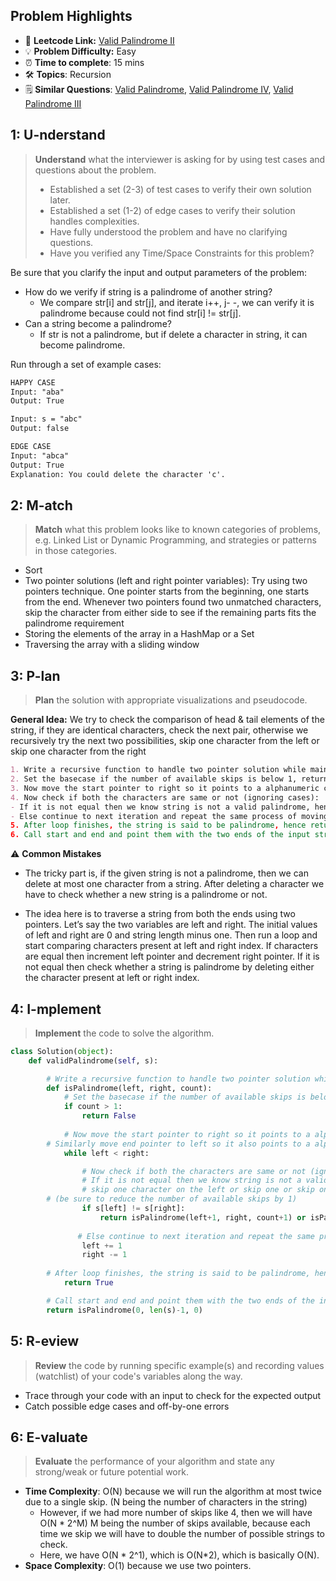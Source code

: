 ## Problem Highlights

* 🔗 **Leetcode Link:** [Valid Palindrome II](https://leetcode.com/problems/valid-palindrome-ii/)
* 💡 **Problem Difficulty:** Easy
* ⏰ **Time to complete**: 15 mins
* 🛠️ **Topics**: Recursion
* 🗒️ **Similar Questions**: [Valid Palindrome](https://leetcode.com/problems/valid-palindrome/), [Valid Palindrome IV](https://leetcode.com/problems/valid-palindrome-iv/), [Valid Palindrome III](https://leetcode.com/problems/valid-palindrome-iii/)
    
## 1: U-nderstand
 
> **Understand** what the interviewer is asking for by using test cases and questions about the problem.
> 
> - Established a set (2-3) of test cases to verify their own solution later.
> - Established a set (1-2) of edge cases to verify their solution handles complexities.
> - Have fully understood the problem and have no clarifying questions.
> - Have you verified any Time/Space Constraints for this problem?

Be sure that you clarify the input and output parameters of the problem:

- How do we verify if string is a palindrome of another string?
    - We compare str[i] and str[j], and iterate i++, j- -, we can verify it is palindrome because could not find str[i] != str[j].
- Can a string become a palindrome?
    - If str is not a palindrome, but if delete a character in string, it can become palindrome.

Run through a set of example cases:

```markdown
HAPPY CASE
Input: "aba"
Output: True

Input: s = "abc"
Output: false

EDGE CASE 
Input: "abca"
Output: True
Explanation: You could delete the character 'c'.
```   
    
## 2: M-atch

> **Match** what this problem looks like to known categories of problems, e.g. Linked List or Dynamic Programming, and strategies or patterns in those categories.

- Sort
- Two pointer solutions (left and right pointer variables): Try using two pointers technique. One pointer starts from the beginning, one starts from the end. Whenever two pointers found two unmatched characters, skip the character from either side to see if the remaining parts fits the palindrome requirement
- Storing the elements of the array in a HashMap or a Set
- Traversing the array with a sliding window

## 3: P-lan

> **Plan** the solution with appropriate visualizations and pseudocode.

**General Idea:**  We try to check the comparison of head & tail elements of the string, if they are identical characters, check the next pair, otherwise we recursively try the next two possibilities, skip one character from the left or skip one character from the right

```markdown
1. Write a recursive function to handle two pointer solution while maintaining the count
2. Set the basecase if the number of available skips is below 1, return false
3. Now move the start pointer to right so it points to a alphanumeric character. Similarly move end pointer to left so it also points to a alphanumeric character.
4. Now check if both the characters are same or not (ignoring cases):
- If it is not equal then we know string is not a valid palindrome, hence return two possibilities skip one character on the left or skip one or skip one character on the right. (be sure to reduce the number of available skips by 1)
- Else continue to next iteration and repeat the same process of moving both pointers to point to next alphanumeric character till start<end.
5. After loop finishes, the string is said to be palindrome, hence return true.
6. Call start and end and point them with the two ends of the input string with the number of available skips to be 1.
```

⚠️ **Common Mistakes**

* The tricky part is, if the given string is not a palindrome, then we can delete at most one character from a string. After deleting a character we have to check whether a new string is a palindrome or not. 

* The idea here is to traverse a string from both the ends using two pointers. Let’s say the two variables are left and right. The initial values of left and right are 0 and string length minus one. Then run a loop and start comparing characters present at left and right index. If characters are equal then increment left pointer and decrement right pointer. If it is not equal then check whether a string is palindrome by deleting either the character present at left or right index.

## 4: I-mplement

> **Implement** the code to solve the algorithm.

```python
class Solution(object):
    def validPalindrome(self, s):

        # Write a recursive function to handle two pointer solution while maintaining the count
        def isPalindrome(left, right, count):
            # Set the basecase if the number of available skips is below 1, return false
            if count > 1:
                return False
            
            # Now move the start pointer to right so it points to a alphanumeric character. 
	    # Similarly move end pointer to left so it also points to a alphanumeric character
            while left < right:

                # Now check if both the characters are same or not (ignoring cases):
                # If it is not equal then we know string is not a valid palindrome, hence return two possibilities 
                # skip one character on the left or skip one or skip one character on the right. 
		# (be sure to reduce the number of available skips by 1)
                if s[left] != s[right]:
                    return isPalindrome(left+1, right, count+1) or isPalindrome(left, right-1, count+1)
                
               # Else continue to next iteration and repeat the same process of moving both pointers to point to next alphanumeric character till start<end.
                left += 1
                right -= 1
            
	    # After loop finishes, the string is said to be palindrome, hence return true.
            return True

        # Call start and end and point them with the two ends of the input string with the number of available skips to be 1.                       
        return isPalindrome(0, len(s)-1, 0)
```
    
## 5: R-eview

> **Review** the code by running specific example(s) and recording values (watchlist) of your code's variables along the way.

- Trace through your code with an input to check for the expected output
- Catch possible edge cases and off-by-one errors

## 6: E-valuate

> **Evaluate** the performance of your algorithm and state any strong/weak or future potential work.
    
* **Time Complexity**: O(N) because we will run the algorithm at most twice due to a single skip. (N being the number of characters in the string) 
    - However, if we had more number of skips like 4, then we will have O(N * 2^M) M being the number of skips available, because each time we skip we will have to double the number of possible strings to check. 
    - Here, we have O(N * 2^1), which is O(N*2), which is basically O(N).
* **Space Complexity**: O(1) because we use two pointers.
